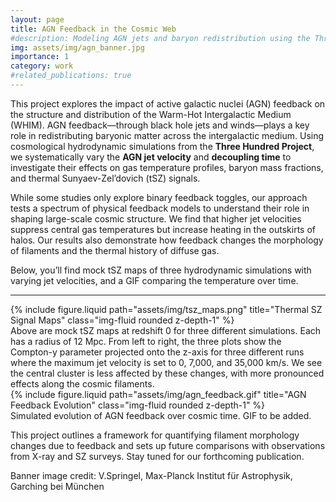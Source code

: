 ```yaml
---
layout: page
title: AGN Feedback in the Cosmic Web
#description: Modeling AGN jets and baryon redistribution using the Three Hundred simulations
img: assets/img/agn_banner.jpg
importance: 1
category: work
#related_publications: true
---
```


This project explores the impact of active galactic nuclei (AGN) feedback on the structure and distribution of the Warm-Hot Intergalactic Medium (WHIM). AGN feedback—through black hole jets and winds—plays a key role in redistributing baryonic matter across the intergalactic medium. Using cosmological hydrodynamic simulations from the **Three Hundred Project**, we systematically vary the **AGN jet velocity** and **decoupling time** to investigate their effects on gas temperature profiles, baryon mass fractions, and thermal Sunyaev-Zel’dovich (tSZ) signals.

While some studies only explore binary feedback toggles, our approach tests a spectrum of physical feedback models to understand their role in shaping large-scale cosmic structure. We find that higher jet velocities suppress central gas temperatures but increase heating in the outskirts of halos. Our results also demonstrate how feedback changes the morphology of filaments and the thermal history of diffuse gas.

Below, you’ll find mock tSZ maps of three hydrodynamic simulations with varying jet velocities, and a GIF comparing the temperature over time.

---


<div class="row">
  <div class="col-sm mt-3 mt-md-0">
    {% include figure.liquid path="assets/img/tsz_maps.png" title="Thermal SZ Signal Maps" class="img-fluid rounded z-depth-1" %}
  </div>
</div>
<div class="caption">
  Above are mock tSZ maps at redshift 0 for three different simulations. Each has a radius of 12 Mpc. From left to
  right, the three plots show the Compton-y parameter projected onto the z-axis for three different runs where the maximum jet
  velocity is set to 0, 7,000, and 35,000 km/s. We see the central cluster is less affected by these changes, with more pronounced
  effects along the cosmic filaments.
</div>


<div class="row">
  <div class="col-sm mt-3 mt-md-0">
    {% include figure.liquid path="assets/img/agn_feedback.gif" title="AGN Feedback Evolution" class="img-fluid rounded z-depth-1" %}
  </div>
</div>
<div class="caption">
  Simulated evolution of AGN feedback over cosmic time. GIF to be added.
</div>

This project outlines a framework for quantifying filament morphology changes due to feedback and sets up future comparisons with observations from X-ray and SZ surveys. Stay tuned for our forthcoming publication.


Banner image credit: V.Springel, Max-Planck Institut für Astrophysik, Garching bei München

